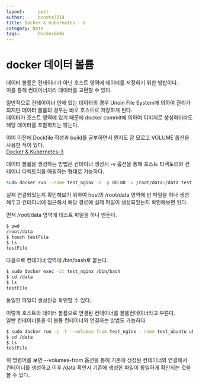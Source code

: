 ```yaml
---
layout:     post
author:     bcnote3314
title: Docker & Kubernetes - 6
category: Note
tags: 		Docker&k8s
---
```


# docker 데이터 볼륨

데이터 볼륨은 컨테이너가 아닌 호스트 영역에 데이터를 저장하기 위한 빙밥이다.  
이를 통해 컨테이너끼리 데이터를 교환할 수 있다.  

일반적으로 컨테이이너 안에 있는 데이터의 경우 Unoin File System에 의하여 관리가 되지만 데이터 볼륨의 경우는 바로 호스트로 저장하게 된다.  
데이터가 호스트 영역에 있기 때문에 docker commit에 의하여 이미지로 생성하더라도 해당 데이터를 포함하지는 않는다.  

이미 이전에 Dockfile 작성과 build를 공부하면서 뭔지도 잘 모르고 VOLUME 옵션을 사용한 적이 있다.  
[Docker & Kubernetes-3](https://bcnote3314.github.io/note/2021/07/30/Docker&K8s-3/)  

데이터 볼륨을 생성하는 방법은 컨테이너 생성시 -v 옵션을 통해 호스트 티렉토리와 컨테이너 디렉토리를 매핑하는 형태로 가능하다.  

```bash
sudo docker run --name test_nginx -d -p 80:80 -v /root/data:/data test:0.1
```

실제 연결되었는지 확인해보기 위하여 host의 /root/data 영역에 빈 파일을 하나 생성해두고 컨테이너에 접근해서 해당 경로에 실제 파일이 생성되었는지 확인해보면 된다.  

먼저 /root/data 영역에 테스트 파일을 하나 만든다.  
```bash
$ pwd
/root/data
$ touch testFile
$ ls
testFile
```

다음으로 컨테이너 영역에 /bin/bash로 붙는다. 

```bash
$ sudo docker exec -it test_nginx /bin/bash
$ cd /data
$ ls
testFile

```
동일한 파일이 생성된걸 확인할 수 있다.  

이렇게 호스트와 데이터 볼륨으로 연결된 컨테이너를 볼륨컨테이너라고 부른다.  
일반 컨테이너들을 이 볼륨 컨테이너와 연결하는 방법도 가능하다.  

```bash
$ sudo docker run -i -t --volumes-from test_nginx --name test_ubuntu ubuntu /bin/bash
$ cd /data
$ ls
testFile
```

위 명령어를 보면 --volumes-from 옵션을 통해 기존에 생성된 컨테이너와 연결해서 컨테이너를 생성하고 이후 /data 확인시 기존에 생성한 파일이 동일하게 확인되는 것을 볼 수 있다.  

